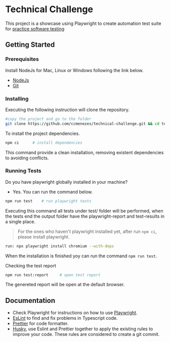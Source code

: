 # Technical Challenge

This project is a showcase using Playwright to create automation test suite for [practice software testing](https://practicesoftwaretesting.com/)

## Getting Started

### Prerequisites

Install NodeJs for Mac, Linux or Windows following the link below.

- [NodeJs](https://nodejs.org/en/download/package-manager)
- [Git](https://git-scm.com/downloads)

### Installing

Executing the following instruction will clone the repository.

```bash
#copy the project and go to the folder
git clone https://github.com/ccmenezes/technical-challenge.git && cd technical-challenge
```

To install the project dependencies.

```bash
npm ci      # install dependencies
```

This command provide a clean installation, removing existent dependencies to avoiding conflicts.

### Running Tests

Do you have playwright globally installed in your machine?

- Yes. You can run the command below.

```bash
npm run test    # run playwright tests
```

Executing this command all tests under test/ folder will be performed, when the tests end the output folder have the playwright-report and test-results in a single place.

> For the ones who haven't playwright installed yet, after run `npm ci`, please install playwright.

```bash
run: npx playwright install chromium --with-deps
```

When the installation is finished yoy can run the command `npm run test`.

Checking the test report

```bash
npm run test:report     # open test report
```

The genereted report will be open at the default browser.

## Documentation

- Check Playwright for instructions on how to use [Playwright](https://playwright.dev/docs/next/intro).
- [EsLint](https://eslint.org/) to find and fix problems in Typescript code.
- [Prettier](https://prettier.io/docs/en/) for code formatter.
- [Husky](https://typicode.github.io/husky/), use Eslint and Prettier together to apply the existing rules to improve your code. These rules are considered to create a git commit.
